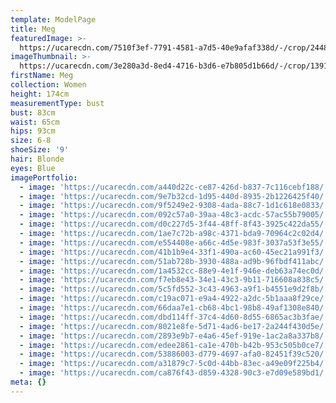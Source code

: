 ```yaml
---
template: ModelPage
title: Meg
featuredImage: >-
  https://ucarecdn.com/7510f3ef-7791-4581-a7d5-40e9afaf338d/-/crop/2448x1239/0,243/-/preview/
imageThumbnail: >-
  https://ucarecdn.com/3e280a3d-8ed4-4716-b3d6-e7b805d1b66d/-/crop/1391x2174/0,0/-/preview/
firstName: Meg
collection: Women
height: 174cm
measurementType: bust
bust: 83cm
waist: 65cm
hips: 93cm
size: 6-8
shoeSize: '9'
hair: Blonde
eyes: Blue
imagePortfolio:
  - image: 'https://ucarecdn.com/a440d22c-ce87-426d-b837-7c116cebf188/'
  - image: 'https://ucarecdn.com/9e7b32cd-1d95-440d-8935-2b1226425f40/'
  - image: 'https://ucarecdn.com/9f5249e2-9308-4ada-88c7-1d1c618e0833/'
  - image: 'https://ucarecdn.com/092c57a0-39aa-48c3-acdc-57ac55b79005/'
  - image: 'https://ucarecdn.com/d0c227d5-3f44-48ff-8f43-3925c422da55/'
  - image: 'https://ucarecdn.com/1ae7c72b-a98c-4371-bda9-70964c2c02d4/'
  - image: 'https://ucarecdn.com/e554408e-a66c-4d5e-983f-3037a53f3e55/'
  - image: 'https://ucarecdn.com/41b1b9e4-33f1-490a-ac60-45ec21a991f3/'
  - image: 'https://ucarecdn.com/51ab728b-3930-488a-ad9b-96fbdf411abc/'
  - image: 'https://ucarecdn.com/1a4532cc-88e9-4e1f-946e-deb63a74ec0d/'
  - image: 'https://ucarecdn.com/f7eb8e43-34e1-43c3-9b11-716608a838c5/'
  - image: 'https://ucarecdn.com/5c5fd552-3c43-4963-a9f1-b4551e9d2f8b/'
  - image: 'https://ucarecdn.com/c19ac071-e9a4-4922-a2dc-5b1aaa8f29ce/'
  - image: 'https://ucarecdn.com/66daa7e1-cb68-4bc1-98b8-49af1308e840/'
  - image: 'https://ucarecdn.com/dbd114ff-37c4-4d60-8d55-6865ac3b3fae/'
  - image: 'https://ucarecdn.com/8021e8fe-5d71-4ad6-be17-2a244f430d5e/'
  - image: 'https://ucarecdn.com/2893e9b7-e4a6-45ef-919e-1ac2a8a337b8/'
  - image: 'https://ucarecdn.com/edee2861-ca1e-470b-b42b-953c505b0ce7/'
  - image: 'https://ucarecdn.com/53886003-d779-4697-afa0-82451f39c520/'
  - image: 'https://ucarecdn.com/a31879c7-5c0d-44bb-83ec-a49e09f225b4/'
  - image: 'https://ucarecdn.com/ca876f43-d859-4328-90c3-e7d09e589bd1/'
meta: {}
---
```


